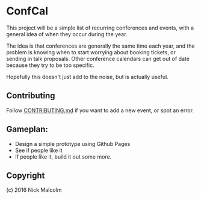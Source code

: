 # ConfCal

This project will be a simple list of recurring conferences and events, with a
general idea of when they occur during the year.

The idea is that conferences are generally the same time each year, and the
problem is knowing when to start worrying about booking tickets, or sending in
talk proposals. Other conference calendars can get out of date because they
try to be too specific.

Hopefully this doesn't just add to the noise, but is actually useful.

## Contributing

Follow [CONTRIBUTING.md](https://github.com/confcal/confcal.github.io/blob/master/CONTRIBUTING.md)
 if you want to add a new event, or spot an error.

## Gameplan:

  - Design a simple prototype using Github Pages
  - See if people like it
  - If people like it, build it out some more.

## Copyright

(c) 2016 Nick Malcolm